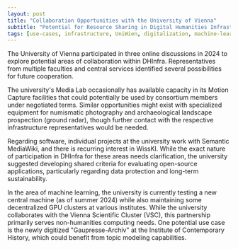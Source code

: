 ```yaml
---
layout: post
title: "Collaboration Opportunities with the University of Vienna"
subtitle: "Potential for Resource Sharing in Digital Humanities Infrastructure"
tags: [use-cases, infrastructure, UniWien, digitalization, machine-learning, open-source, collaboration]
---
```


The University of Vienna participated in three online discussions in 2024 to explore potential areas of collaboration within DHInfra. Representatives from multiple faculties and central services identified several possibilities for future cooperation.

The university's Media Lab occasionally has available capacity in its Motion Capture facilities that could potentially be used by consortium members under negotiated terms. Similar opportunities might exist with specialized equipment for numismatic photography and archaeological landscape prospection (ground radar), though further contact with the respective infrastructure representatives would be needed.

Regarding software, individual projects at the university work with Semantic MediaWiki, and there is recurring interest in WissKI. While the exact nature of participation in DHInfra for these areas needs clarification, the university suggested developing shared criteria for evaluating open-source applications, particularly regarding data protection and long-term sustainability.

In the area of machine learning, the university is currently testing a new central machine (as of summer 2024) while also maintaining some decentralized GPU clusters at various institutes. While the university collaborates with the Vienna Scientific Cluster (VSC), this partnership primarily serves non-humanities computing needs. One potential use case is the newly digitized "Gaupresse-Archiv" at the Institute of Contemporary History, which could benefit from topic modeling capabilities.